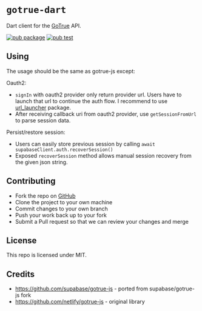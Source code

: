 # `gotrue-dart`

Dart client for the [GoTrue](https://github.com/netlify/gotrue) API.

[![pub package](https://img.shields.io/pub/v/gotrue.svg)](https://pub.dev/packages/gotrue)
[![pub test](https://github.com/supabase/gotrue-dart/workflows/Test/badge.svg)](https://github.com/supabase/gotrue-dart/actions?query=workflow%3ATest)

## Using

The usage should be the same as gotrue-js except:

Oauth2:

- `signIn` with oauth2 provider only return provider url. Users have to launch that url to continue the auth flow. I recommend to use [url_launcher](https://pub.dev/packages/url_launcher) package.
- After receiving callback uri from oauth2 provider, use `getSessionFromUrl` to parse session data.

Persist/restore session:

- Users can easily store previous session by calling `await supabaseClient.auth.recoverSession()`
- Exposed `recoverSession` method allows manual session recovery from the given json string.

## Contributing

- Fork the repo on [GitHub](https://github.com/supabase/gotrue-dart)
- Clone the project to your own machine
- Commit changes to your own branch
- Push your work back up to your fork
- Submit a Pull request so that we can review your changes and merge

## License

This repo is licensed under MIT.

## Credits

- https://github.com/supabase/gotrue-js - ported from supabase/gotrue-js fork
- https://github.com/netlify/gotrue-js - original library
